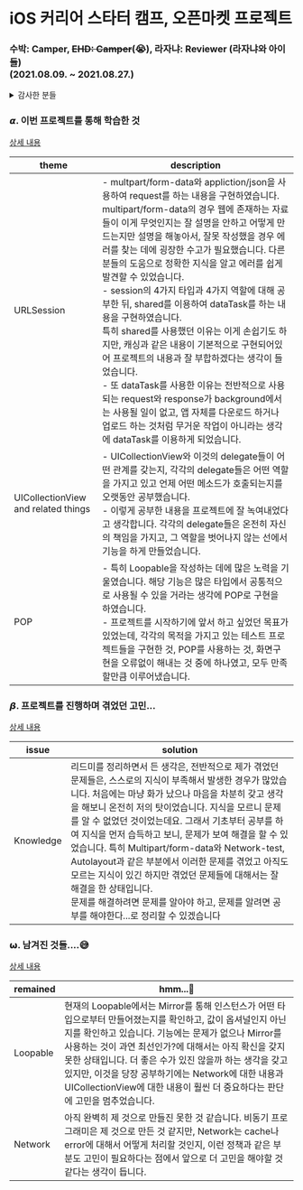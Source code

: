 # iOS 커리어 스타터 캠프, 오픈마켓 프로젝트

### 수박: Camper, ~~EHD: Camper~~(😭), 라자냐: Reviewer (라자냐와 아이들) <br> (2021.08.09. ~ 2021.08.27.)

<details>
<summary>감사한 분들</summary>
<div>

프로젝트를 진행하면서 부족한 지식에 대해 특히
> 지스: <https://github.com/hrjy6278> <br>
> 타코캣: <https://github.com/Ldoy> <br>
> 코든: <https://github.com/ictechgy> <br>
> 루얀: <https://github.com/KimWanki> <br>
> 
의 도움을 받았습니다. 정말 감사합니다👍

</div>
</details>

### 𝞪. 이번 프로젝트를 통해 학습한 것

[상세 내용](./docs/learned/README.md)

| theme | description |
|---|---|
| URLSession | - multpart/form-data와 appliction/json을 사용하여 request를 하는 내용을 구현하였습니다. multipart/form-data의 경우 웹에 존재하는 자료들이 이게 무엇인지는 잘 설명을 안하고 어떻게 만드는지만 설명을 해놓아서, 잘못 작성했을 경우 에러를 찾는 데에 굉장한 수고가 필요했습니다. 다른 분들의 도움으로 정확한 지식을 알고 에러를 쉽게 발견할 수 있었습니다. <br> - session의 4가지 타입과 4가지 역할에 대해 공부한 뒤, shared를 이용하여 dataTask를 하는 내용을 구현하였습니다. <br> 특히 shared를 사용했던 이유는 이게 손쉽기도 하지만, 캐싱과 같은 내용이 기본적으로 구현되어있어 프로젝트의 내용과 잘 부합하겠다는 생각이 들었습니다. <br> - 또 dataTask를 사용한 이유는 전반적으로 사용되는 request와 response가 background에서는 사용될 일이 없고, 앱 자체를 다운로드 하거나 업로드 하는 것처럼 무거운 작업이 아니라는 생각에 dataTask를 이용하게 되었습니다.|
| UICollectionView and related things | - UICollectionView와 이것의 delegate들이 어떤 관계를 갖는지, 각각의 delegate들은 어떤 역할을 가지고 있고 언제 어떤 메소드가 호출되는지를 오랫동안 공부했습니다. <br> - 이렇게 공부한 내용을 프로젝트에 잘 녹여내었다고 생각합니다. 각각의 delegate들은 온전히 자신의 책임을 가지고, 그 역할을 벗어나지 않는 선에서 기능을 하게 만들었습니다.|
| POP | - 특히 Loopable을 작성하는 데에 많은 노력을 기울였습니다. 해당 기능은 많은 타입에서 공통적으로 사용될 수 있을 거라는 생각에 POP로 구현을 하였습니다. <br> - 프로젝트를 시작하기에 앞서 하고 싶었던 목표가 있었는데, 각각의 목적을 가지고 있는 테스트 프로젝트들을 구현한 것, POP를 사용하는 것, 화면구현을 오류없이 해내는 것 중에 하나였고, 모두 만족할만큼 이루어냈습니다.|

### 𝞫. 프로젝트를 진행하며 겪었던 고민...

[상세 내용](./docs/issue/README.md)

| issue | solution |
|---|---|
| Knowledge | 리드미를 정리하면서 든 생각은, 전반적으로 제가 겪었던 문제들은, 스스로의 지식이 부족해서 발생한 경우가 많았습니다. 처음에는 마냥 화가 났으나 마음을 차분히 갖고 생각을 해보니 온전히 저의 탓이었습니다. 지식을 모르니 문제를 알 수 없었던 것이었는데요. 그래서 기초부터 공부를 하여 지식을 먼저 습득하고 보니, 문제가 보여 해결을 할 수 있었습니다. 특히 Multipart/form-data와 Network-test, Autolayout과 같은 부분에서 이러한 문제를 겪었고 아직도 모르는 지식이 있긴 하지만 겪었던 문제들에 대해서는 잘 해결을 한 상태입니다. <br> 문제를 해결하려면 문제를 알아야 하고, 문제를 알려면 공부를 해야한다...로 정리할 수 있겠습니다 |

### 𝞈. 남겨진 것들....😅

[상세 내용](./docs/remained/README.md)

| remained | hmm...🤔 |
|---|---|
| Loopable | 현재의 Loopable에서는 Mirror를 통해 인스턴스가 어떤 타입으로부터 만들어졌는지를 확인하고, 값이 옵셔널인지 아닌지를 확인하고 있습니다. 기능에는 문제가 없으나 Mirror를 사용하는 것이 과연 최선인가?에 대해서는 아직 확신을 갖지 못한 상태입니다. 더 좋은 수가 있진 않을까 하는 생각을 갖고 있지만, 이것을 당장 공부하기에는 Network에 대한 내용과 UICollectionView에 대한 내용이 훨씬 더 중요하다는 판단에 고민을 멈추었습니다. |
| Network | 아직 완벽히 제 것으로 만들진 못한 것 같습니다. 비동기 프로그래미은 제 것으로 만든 것 같지만, Network는 cache나 error에 대해서 어떻게 처리할 것인지, 이런 정책과 같은 부분도 고민이 필요하다는 점에서 앞으로 더 고민을 해야할 것 같다는 생각이 듭니다. |
